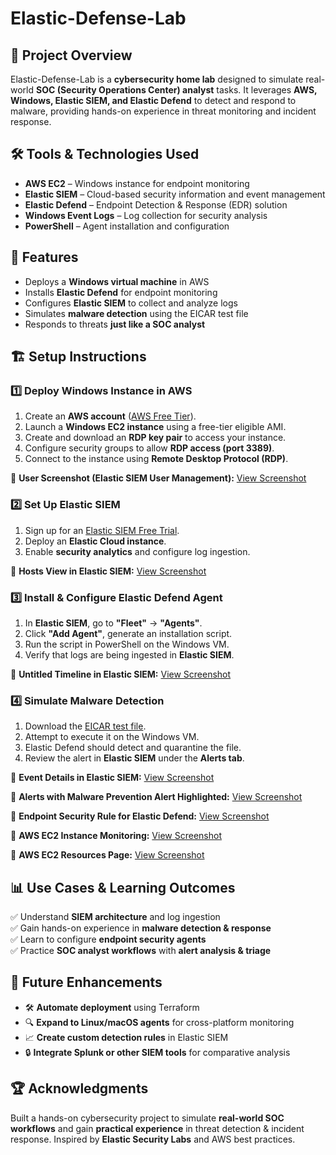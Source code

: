 # Elastic-Defense-Lab

## 📌 Project Overview
Elastic-Defense-Lab is a **cybersecurity home lab** designed to simulate real-world **SOC (Security Operations Center) analyst** tasks. It leverages **AWS, Windows, Elastic SIEM, and Elastic Defend** to detect and respond to malware, providing hands-on experience in threat monitoring and incident response.

## 🛠 Tools & Technologies Used
- **AWS EC2** – Windows instance for endpoint monitoring
- **Elastic SIEM** – Cloud-based security information and event management
- **Elastic Defend** – Endpoint Detection & Response (EDR) solution
- **Windows Event Logs** – Log collection for security analysis
- **PowerShell** – Agent installation and configuration

## 🚀 Features
- Deploys a **Windows virtual machine** in AWS
- Installs **Elastic Defend** for endpoint monitoring
- Configures **Elastic SIEM** to collect and analyze logs
- Simulates **malware detection** using the EICAR test file
- Responds to threats **just like a SOC analyst**

## 🏗️ Setup Instructions
### **1️⃣ Deploy Windows Instance in AWS**
1. Create an **AWS account** ([AWS Free Tier](https://aws.amazon.com/free/)).
2. Launch a **Windows EC2 instance** using a free-tier eligible AMI.
3. Create and download an **RDP key pair** to access your instance.
4. Configure security groups to allow **RDP access (port 3389)**.
5. Connect to the instance using **Remote Desktop Protocol (RDP)**.

📸 **User Screenshot (Elastic SIEM User Management):** [View Screenshot](https://drive.google.com/file/d/1Kk5yyJEJ_DxJ36y_9y-SC74H1_NAlKRD/view?usp=sharing)

### **2️⃣ Set Up Elastic SIEM**
1. Sign up for an [Elastic SIEM Free Trial](https://www.elastic.co/security-labs/elastic-siem).
2. Deploy an **Elastic Cloud instance**.
3. Enable **security analytics** and configure log ingestion.

📸 **Hosts View in Elastic SIEM:** [View Screenshot](https://drive.google.com/file/d/1GQNUSHXbciwXyfIOuhZHj5qJTNDsGRI9/view?usp=sharing)

### **3️⃣ Install & Configure Elastic Defend Agent**
1. In **Elastic SIEM**, go to **"Fleet"** → **"Agents"**.
2. Click **"Add Agent"**, generate an installation script.
3. Run the script in PowerShell on the Windows VM.
4. Verify that logs are being ingested in **Elastic SIEM**.

📸 **Untitled Timeline in Elastic SIEM:** [View Screenshot](https://drive.google.com/file/d/1nDvQ1HoXrBRKuE0BsTSQ87HcYjm4hOwx/view?usp=sharing)

### **4️⃣ Simulate Malware Detection**
1. Download the [EICAR test file](https://www.eicar.org/?page_id=3950).
2. Attempt to execute it on the Windows VM.
3. Elastic Defend should detect and quarantine the file.
4. Review the alert in **Elastic SIEM** under the **Alerts tab**.

📸 **Event Details in Elastic SIEM:** [View Screenshot](https://drive.google.com/file/d/1dR21v0HYtuD5mQ5DWWBo9_lyF36v2inf/view?usp=sharing)

📸 **Alerts with Malware Prevention Alert Highlighted:** [View Screenshot](https://drive.google.com/file/d/179LcDVCNNbmTMTEfYh9yhzsQXrHj5XbQ/view?usp=sharing)

📸 **Endpoint Security Rule for Elastic Defend:** [View Screenshot](https://drive.google.com/file/d/15FSrPMJeq8mO9OeuS0rzIJWSZfkyD3ar/view?usp=sharing)

📸 **AWS EC2 Instance Monitoring:** [View Screenshot](https://drive.google.com/file/d/14IQWTfCx8gi2zyeRC-juscq9BKAlk2iB/view?usp=sharing)

📸 **AWS EC2 Resources Page:** [View Screenshot](https://drive.google.com/file/d/1g1P31RGXx-OKUkWze8xlT8v1uODjenaL/view?usp=sharing)

## 📊 Use Cases & Learning Outcomes
✅ Understand **SIEM architecture** and log ingestion  
✅ Gain hands-on experience in **malware detection & response**  
✅ Learn to configure **endpoint security agents**  
✅ Practice **SOC analyst workflows** with **alert analysis & triage**  

## 🔮 Future Enhancements
- 🛠 **Automate deployment** using Terraform
- 🔍 **Expand to Linux/macOS agents** for cross-platform monitoring
- 📈 **Create custom detection rules** in Elastic SIEM
- 🔒 **Integrate Splunk or other SIEM tools** for comparative analysis

## 🏆 Acknowledgments
Built a hands-on cybersecurity project to simulate **real-world SOC workflows** and gain **practical experience** in threat detection & incident response. Inspired by **Elastic Security Labs** and AWS best practices.

